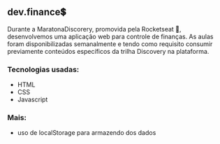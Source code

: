 ## dev.finance:heavy_dollar_sign:

Durante a MaratonaDiscorery, promovida pela Rocketseat :rocket:, desenvolvemos uma aplicação web para controle de finanças.
As aulas foram disponibilizadas semanalmente e tendo como requisito consumir previamente conteúdos específicos da trilha
Discovery na plataforma.

### Tecnologias usadas:

- HTML
- CSS
- Javascript

### Mais:

- uso de localStorage para armazendo dos dados